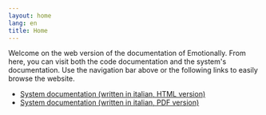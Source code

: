 ```yaml
---
layout: home
lang: en
title: Home
---
```


Welcome on the web version of the documentation of Emotionally. From here, you can visit both the code documentation and the system's documentation. Use the navigation bar above or the following links to easily browse the website.

- [System documentation (written in italian, HTML version)](Emotionally.html)
- [System documentation (written in italian, PDF version)](Emotionally.pdf)
